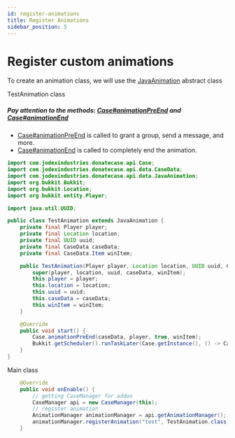 ```yaml
---
id: register-animations
title: Register Animations
sidebar_position: 5
---
```

# Register custom animations


To create an animation class, we will use the [JavaAnimation](https://repo.jodexindustries.xyz/javadoc/releases/com/jodexindustries/donatecase/DonateCaseAPI/latest/.cache/unpack/com/jodexindustries/donatecase/api/data/JavaAnimation.html) abstract class

TestAnimation class

##### Pay attention to the methods: [Case#animationPreEnd](https://repo.jodexindustries.xyz/javadoc/releases/com/jodexindustries/donatecase/DonateCaseAPI/2.2.3.9/raw/com/jodexindustries/donatecase/api/Case.html#animationPreEnd(com.jodexindustries.donatecase.api.data.CaseData,org.bukkit.entity.Player,boolean,com.jodexindustries.donatecase.api.data.CaseData.Item)) and [Case#animationEnd](https://repo.jodexindustries.xyz/javadoc/releases/com/jodexindustries/donatecase/DonateCaseAPI/2.2.3.9/raw/com/jodexindustries/donatecase/api/Case.html#animationEnd(com.jodexindustries.donatecase.api.data.CaseData,org.bukkit.entity.Player,java.util.UUID,com.jodexindustries.donatecase.api.data.CaseData.Item))
- [Case#animationPreEnd](https://repo.jodexindustries.xyz/javadoc/releases/com/jodexindustries/donatecase/DonateCaseAPI/2.2.3.9/raw/com/jodexindustries/donatecase/api/Case.html#animationPreEnd(com.jodexindustries.donatecase.api.data.CaseData,org.bukkit.entity.Player,boolean,com.jodexindustries.donatecase.api.data.CaseData.Item)) is called to grant a group, send a message, and more.
- [Case#animationEnd](https://repo.jodexindustries.xyz/javadoc/releases/com/jodexindustries/donatecase/DonateCaseAPI/2.2.3.9/raw/com/jodexindustries/donatecase/api/Case.html#animationEnd(com.jodexindustries.donatecase.api.data.CaseData,org.bukkit.entity.Player,java.util.UUID,com.jodexindustries.donatecase.api.data.CaseData.Item)) is called to completely end the animation.
```java
import com.jodexindustries.donatecase.api.Case;
import com.jodexindustries.donatecase.api.data.CaseData;
import com.jodexindustries.donatecase.api.data.JavaAnimation;
import org.bukkit.Bukkit;
import org.bukkit.Location;
import org.bukkit.entity.Player;

import java.util.UUID;

public class TestAnimation extends JavaAnimation {
    private final Player player;
    private final Location location;
    private final UUID uuid;
    private final CaseData caseData;
    private final CaseData.Item winItem;

    public TestAnimation(Player player, Location location, UUID uuid, CaseData caseData, CaseData.Item winItem) {
        super(player, location, uuid, caseData, winItem);
        this.player = player;
        this.location = location;
        this.uuid = uuid;
        this.caseData = caseData;
        this.winItem = winItem;
    }

    @Override
    public void start() {
        Case.animationPreEnd(caseData, player, true, winItem);
        Bukkit.getScheduler().runTaskLater(Case.getInstance(), () -> Case.animationEnd(caseData, player, uuid, winItem),20L);
    }
}


```

Main class
```java
    @Override
    public void onEnable() {
        // getting CaseManager for addon
        CaseManager api = new CaseManager(this);
        // register animation
        AnimationManager animationManager = api.getAnimationManager();
        animationManager.registerAnimation("test", TestAnimation.class);
    }
```